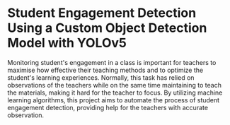 # Student Engagement Detection Using a Custom Object Detection Model with YOLOv5

Monitoring student's engagement in a class is important for teachers to maximise how effective their teaching methods and to optimize the student's learning experiences. Normally, this task has relied on observations of the teachers while on the same time maintaining to teach the materials, making it hard for the teacher to focus. By utilizing machine learning algorithms, this project aims to automate the process of student engagement detection, providing help for the teachers with accurate observation.
